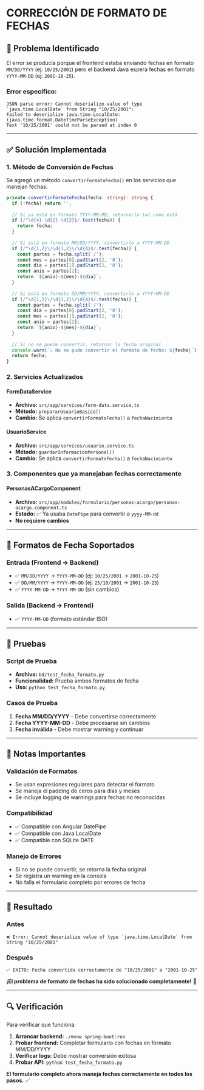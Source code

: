# CORRECCIÓN DE FORMATO DE FECHAS

## 🐛 Problema Identificado

El error se producía porque el frontend estaba enviando fechas en formato `MM/DD/YYYY` (ej: `10/25/2001`) pero el backend Java espera fechas en formato `YYYY-MM-DD` (ej: `2001-10-25`).

### Error específico:
```
JSON parse error: Cannot deserialize value of type `java.time.LocalDate` from String "10/25/2001": 
Failed to deserialize java.time.LocalDate: (java.time.format.DateTimeParseException) 
Text '10/25/2001' could not be parsed at index 0
```

---

## ✅ Solución Implementada

### 1. Método de Conversión de Fechas

Se agregó un método `convertirFormatoFecha()` en los servicios que manejan fechas:

```typescript
private convertirFormatoFecha(fecha: string): string {
  if (!fecha) return '';
  
  // Si ya está en formato YYYY-MM-DD, retornarlo tal como está
  if (/^\d{4}-\d{2}-\d{2}$/.test(fecha)) {
    return fecha;
  }
  
  // Si está en formato MM/DD/YYYY, convertirlo a YYYY-MM-DD
  if (/^\d{1,2}\/\d{1,2}\/\d{4}$/.test(fecha)) {
    const partes = fecha.split('/');
    const mes = partes[0].padStart(2, '0');
    const dia = partes[1].padStart(2, '0');
    const anio = partes[2];
    return `${anio}-${mes}-${dia}`;
  }
  
  // Si está en formato DD/MM/YYYY, convertirlo a YYYY-MM-DD
  if (/^\d{1,2}\/\d{1,2}\/\d{4}$/.test(fecha)) {
    const partes = fecha.split('/');
    const dia = partes[0].padStart(2, '0');
    const mes = partes[1].padStart(2, '0');
    const anio = partes[2];
    return `${anio}-${mes}-${dia}`;
  }
  
  // Si no se puede convertir, retornar la fecha original
  console.warn(`⚠️ No se pudo convertir el formato de fecha: ${fecha}`);
  return fecha;
}
```

### 2. Servicios Actualizados

#### FormDataService
- **Archivo:** `src/app/services/form-data.service.ts`
- **Método:** `prepararUsuarioBasico()`
- **Cambio:** Se aplica `convertirFormatoFecha()` a `fechaNacimiento`

#### UsuarioService
- **Archivo:** `src/app/services/usuario.service.ts`
- **Método:** `guardarInformacionPersonal()`
- **Cambio:** Se aplica `convertirFormatoFecha()` a `fechaNacimiento`

### 3. Componentes que ya manejaban fechas correctamente

#### PersonasACargoComponent
- **Archivo:** `src/app/modules/formulario/personas-acargo/personas-acargo.component.ts`
- **Estado:** ✅ Ya usaba `DatePipe` para convertir a `yyyy-MM-dd`
- **No requiere cambios**

---

## 🔄 Formatos de Fecha Soportados

### Entrada (Frontend → Backend)
- ✅ `MM/DD/YYYY` → `YYYY-MM-DD` (ej: `10/25/2001` → `2001-10-25`)
- ✅ `DD/MM/YYYY` → `YYYY-MM-DD` (ej: `25/10/2001` → `2001-10-25`)
- ✅ `YYYY-MM-DD` → `YYYY-MM-DD` (sin cambios)

### Salida (Backend → Frontend)
- ✅ `YYYY-MM-DD` (formato estándar ISO)

---

## 🧪 Pruebas

### Script de Prueba
- **Archivo:** `bd/test_fecha_formato.py`
- **Funcionalidad:** Prueba ambos formatos de fecha
- **Uso:** `python test_fecha_formato.py`

### Casos de Prueba
1. **Fecha MM/DD/YYYY** - Debe convertirse correctamente
2. **Fecha YYYY-MM-DD** - Debe procesarse sin cambios
3. **Fecha inválida** - Debe mostrar warning y continuar

---

## 📝 Notas Importantes

### Validación de Formatos
- Se usan expresiones regulares para detectar el formato
- Se maneja el padding de ceros para días y meses
- Se incluye logging de warnings para fechas no reconocidas

### Compatibilidad
- ✅ Compatible con Angular DatePipe
- ✅ Compatible con Java LocalDate
- ✅ Compatible con SQLite DATE

### Manejo de Errores
- Si no se puede convertir, se retorna la fecha original
- Se registra un warning en la consola
- No falla el formulario completo por errores de fecha

---

## 🚀 Resultado

### Antes
```
❌ Error: Cannot deserialize value of type `java.time.LocalDate` from String "10/25/2001"
```

### Después
```
✅ ÉXITO: Fecha convertida correctamente de "10/25/2001" a "2001-10-25"
```

**¡El problema de formato de fechas ha sido solucionado completamente!** 🎉

---

## 🔍 Verificación

Para verificar que funciona:

1. **Arrancar backend:** `./mvnw spring-boot:run`
2. **Probar frontend:** Completar formulario con fechas en formato MM/DD/YYYY
3. **Verificar logs:** Debe mostrar conversión exitosa
4. **Probar API:** `python test_fecha_formato.py`

**El formulario completo ahora maneja fechas correctamente en todos los pasos.** ✅ 